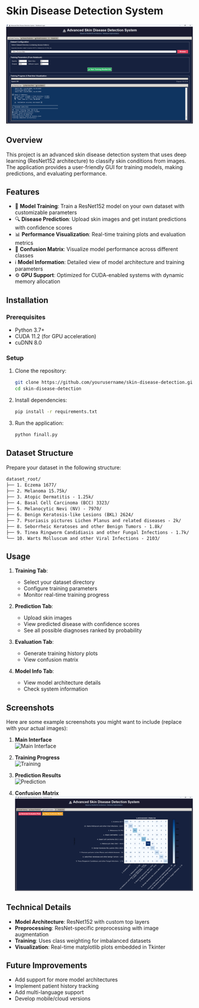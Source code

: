 # Skin Disease Detection System

![Application Screenshot](Images/application.png) 

## Overview

This project is an advanced skin disease detection system that uses deep learning (ResNet152 architecture) to classify skin conditions from images. The application provides a user-friendly GUI for training models, making predictions, and evaluating performance.

## Features

- 🚀 **Model Training**: Train a ResNet152 model on your own dataset with customizable parameters
- 🔍 **Disease Prediction**: Upload skin images and get instant predictions with confidence scores
- 📊 **Performance Visualization**: Real-time training plots and evaluation metrics
- 🎯 **Confusion Matrix**: Visualize model performance across different classes
- ℹ️ **Model Information**: Detailed view of model architecture and training parameters
- ⚙️ **GPU Support**: Optimized for CUDA-enabled systems with dynamic memory allocation

## Installation

### Prerequisites

- Python 3.7+
- CUDA 11.2 (for GPU acceleration)
- cuDNN 8.0

### Setup

1. Clone the repository:
   ```bash
   git clone https://github.com/yourusername/skin-disease-detection.git
   cd skin-disease-detection
   ```

2. Install dependencies:
   ```bash
   pip install -r requirements.txt
   ```

3. Run the application:
   ```bash
   python finall.py
   ```

## Dataset Structure

Prepare your dataset in the following structure:
```
dataset_root/
├── 1. Eczema 1677/
├── 2. Melanoma 15.75k/
├── 3. Atopic Dermatitis - 1.25k/
├── 4. Basal Cell Carcinoma (BCC) 3323/
├── 5. Melanocytic Nevi (NV) - 7970/
├── 6. Benign Keratosis-like Lesions (BKL) 2624/
├── 7. Psoriasis pictures Lichen Planus and related diseases - 2k/
├── 8. Seborrheic Keratoses and other Benign Tumors - 1.8k/
├── 9. Tinea Ringworm Candidiasis and other Fungal Infections - 1.7k/
└── 10. Warts Molluscum and other Viral Infections - 2103/
```

## Usage

1. **Training Tab**:
   - Select your dataset directory
   - Configure training parameters
   - Monitor real-time training progress

2. **Prediction Tab**:
   - Upload skin images
   - View predicted disease with confidence scores
   - See all possible diagnoses ranked by probability

3. **Evaluation Tab**:
   - Generate training history plots
   - View confusion matrix

4. **Model Info Tab**:
   - View model architecture details
   - Check system information

## Screenshots

Here are some example screenshots you might want to include (replace with your actual images):

1. **Main Interface**  
   ![Main Interface](images/main_interface.png)

2. **Training Progress**  
   ![Training](images/training.png)

3. **Prediction Results**  
   ![Prediction](images/prediction.png)

4. **Confusion Matrix**  
   ![Confusion Matrix](images/confusion_matrix.png)

## Technical Details

- **Model Architecture**: ResNet152 with custom top layers
- **Preprocessing**: ResNet-specific preprocessing with image augmentation
- **Training**: Uses class weighting for imbalanced datasets
- **Visualization**: Real-time matplotlib plots embedded in Tkinter

## Future Improvements

- Add support for more model architectures
- Implement patient history tracking
- Add multi-language support
- Develop mobile/cloud versions




